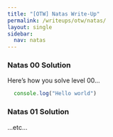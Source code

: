 ```yaml
---
title: "[OTW] Natas Write-Up"
permalink: /writeups/otw/natas/
layout: single
sidebar:
  nav: natas
---
```


### Natas 00 Solution

Here’s how you solve level 00…

```js
  console.log("Hello world")
```

### Natas 01 Solution

…etc…
